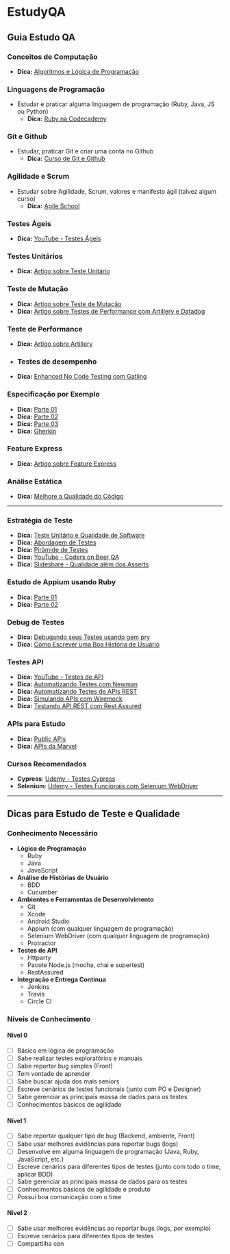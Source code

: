# EstudyQA

## Guia Estudo QA

### Conceitos de Computação
- **Dica:** [Algoritmos e Lógica de Programação](https://udemy.com/course/algoritmos-logica-programacao/learn/lecture/9762578#overview)

### Linguagens de Programação
- Estudar e praticar alguma linguagem de programação (Ruby, Java, JS ou Python)
  - **Dica:** [Ruby na Codecademy](https://codecademy.com/learn/learn-ruby)

### Git e Github
- Estudar, praticar Git e criar uma conta no Github
  - **Dica:** [Curso de Git e Github](https://www.udemy.com/course/git-e-github-do-basico-ao-avancado-c-gist-e-github-pages/)

### Agilidade e Scrum
- Estudar sobre Agilidade, Scrum, valores e manifesto ágil (talvez algum curso)
  - **Dica:** [Agile School](https://agileschool.com.br/)

### Testes Ágeis
- **Dica:** [YouTube - Testes Ágeis](https://www.youtube.com/watch?v=P4M6mMnGjdk&list=PLf8x7B3nFTl35YeZN7kDWabmIMH17IyiE)

### Testes Unitários
- **Dica:** [Artigo sobre Teste Unitário](https://medium.com/assertqualityassurance/teste-unit%C3%A1rio-e-qualidade-de-software-acce7b9c537)

### Teste de Mutação
- **Dica:** [Artigo sobre Teste de Mutação](https://dev.to/paulogoncalvesbh/testes-de-mutacao-1c7p)
- **Dica:** [Artigo sobre Testes de Performance com Artillery e Datadog](https://medium.com/assertqualityassurance/testes-de-performance-com-artillery-e-datadog-2f2265134202)

### Teste de Performance
- **Dica:** [Artigo sobre Artillery](https://medium.com/digitalproductsdev/https-medium-com-barbaromatrix-artilharia-pesada-na-sua-api-com-artillery-e480cb6220ca)
- ### Testes de desempenho
- **Dica:** [Enhanced No Code Testing com Gatling](https://gatling-io.cdn.ampproject.org/c/s/gatling.io/blog/enhanced-no-code-testing?hs_amp=true)

### Especificação por Exemplo
- **Dica:** [Parte 01](https://imasters.com.br/desenvolvimento/especificacao-por-exemplo-como-ela-e-parte-01)
- **Dica:** [Parte 02](https://imasters.com.br/desenvolvimento/especificacao-por-exemplo-como-ela-e-parte-02)
- **Dica:** [Parte 03](https://imasters.com.br/desenvolvimento/especificacao-por-exemplo-como-ela-e-parte-03)
- **Dica:** [Gherkin](https://blog.onedaytesting.com.br/gherkin/)

### Feature Express
- **Dica:** [Artigo sobre Feature Express](https://medium.com/assertqualityassurance/feature-express-uma-forma-elegante-de-expor-as-features-criadas-para-os-stakeholders-4dc2e46934f7)

### Análise Estática
- **Dica:** [Melhore a Qualidade do Código](https://medium.com/automa%C3%A7%C3%A3o-com-batista/melhore-a-qualidade-do-c%C3%B3digo-dos-seus-testes-automatizados-com-code-climate-491efd5dba59)

---

### Estratégia de Teste
- **Dica:** [Teste Unitário e Qualidade de Software](https://medium.com/assertqualityassurance/teste-unit%C3%A1rio-e-qualidade-de-software-acce7b9c537)
- **Dica:** [Abordagem de Testes](https://medium.com/assertqualityassurance/abordagem-de-testes-212b6238f0c3)
- **Dica:** [Pirâmide de Testes](https://medium.com/creditas-tech/a-pirâmide-de-testes-a0faec465cc2)
- **Dica:** [YouTube - Coders on Beer QA](https://www.youtube.com/watch?v=gVJ1Lap-JYA)
- **Dica:** [Slideshare - Qualidade além dos Asserts](https://www.slideshare.net/ConcreteS/qualidade-alm-dos-asserts-coders-on-beer-qa)

### Estudo de Appium usando Ruby
- **Dica:** [Parte 01](https://imasters.com.br/back-end/estudo-do-appium-usando-ruby-parte-01)
- **Dica:** [Parte 02](https://imasters.com.br/back-end/estudo-do-appium-usando-ruby-parte-02-2)

### Debug de Testes
- **Dica:** [Debugando seus Testes usando gem pry](https://imasters.com.br/back-end/debugando-seus-testes-usando-gem-pry)
- **Dica:** [Como Escrever uma Boa História de Usuário](https://viniciuspessoni.com/2018/06/21/como-escrever-uma-boa-historia-de-usuario-user-story-para-automaizar-com-bdd/)

### Testes API
- **Dica:** [YouTube - Testes de API](https://www.youtube.com/watch?v=VqVQ7vHY32o&list=PLf8x7B3nFTl17WeEVj405tHlstiq1kNBX&index=2)
- **Dica:** [Automatizando Testes com Newman](https://medium.com/digitalproductsdev/newman-automatizando-seus-testes-7f7d048630e1)
- **Dica:** [Automatizando Testes de APIs REST](https://renatogroffe.medium.com/automatizando-testes-de-apis-rest-com-postman-newman-a90f0d90df09)
- **Dica:** [Simulando APIs com Wiremock](https://medium.com/digitalproductsdev/wiremock-uma-solu%C3%A7%C3%A3o-para-simular-uma-api-da-qual-dependemos-que-n%C3%A3o-existe-ou-n%C3%A3o-est%C3%A1-completa-8ddaec8dba4b)
- **Dica:** [Testando API REST com Rest Assured](https://www.udemy.com/course/testando-api-rest-com-rest-assured/learn/lecture/14737898#content)

### APIs para Estudo
- **Dica:** [Public APIs](https://github.com/public-apis/public-apis)
- **Dica:** [APIs da Marvel](https://developer.marvel.com/)

### Cursos Recomendados
- **Cypress**: [Udemy - Testes Cypress](https://www.udemy.com/course/testes-cypress/)
- **Selenium**: [Udemy - Testes Funcionais com Selenium WebDriver](https://www.udemy.com/course/testes-funcionais-com-selenium-webdriver/)

---

## Dicas para Estudo de Teste e Qualidade

### Conhecimento Necessário
- **Lógica de Programação**
  - Ruby
  - Java
  - JavaScript
- **Análise de Histórias de Usuário**
  - BDD
  - Cucumber
- **Ambientes e Ferramentas de Desenvolvimento**
  - Git
  - Xcode
  - Android Studio
  - Appium (com qualquer linguagem de programação)
  - Selenium WebDriver (com qualquer linguagem de programação)
  - Protractor
- **Testes de API**
  - Httparty
  - Pacote Node.js (mocha, chai e supertest)
  - RestAssured
- **Integração e Entrega Contínua**
  - Jenkins
  - Travis
  - Circle CI

### Níveis de Conhecimento

#### Nível 0
- [ ] Básico em lógica de programação
- [ ] Sabe realizar testes exploratórios e manuais
- [ ] Sabe reportar bug simples (Front)
- [ ] Tem vontade de aprender
- [ ] Sabe buscar ajuda dos mais seniors
- [ ] Escreve cenários de testes funcionais (junto com PO e Designer)
- [ ] Sabe gerenciar as principais massa de dados para os testes
- [ ] Conhecimentos básicos de agilidade

#### Nível 1
- [ ] Sabe reportar qualquer tipo de bug (Backend, ambiente, Front)
- [ ] Sabe usar melhores evidências para reportar bugs (logs)
- [ ] Desenvolve em alguma linguagem de programação (Java, Ruby, JavaScript, etc.)
- [ ] Escreve cenários para diferentes tipos de testes (junto com todo o time, aplicar BDD)
- [ ] Sabe gerenciar as principais massa de dados para os testes
- [ ] Conhecimentos básicos de agilidade e produto
- [ ] Possui boa comunicação com o time

#### Nível 2
- [ ] Sabe usar melhores evidências ao reportar bugs (logs, por exemplo)
- [ ] Escreve cenários para diferentes tipos de testes
- [ ] Compartilha cen
